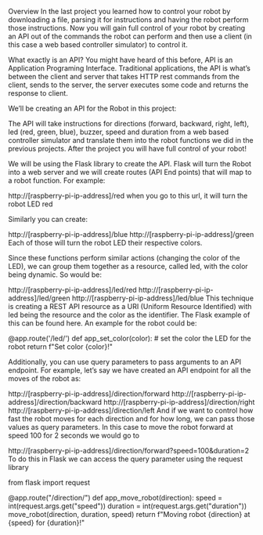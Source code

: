 Overview
In the last project you learned how to control your robot by downloading a file, parsing it for instructions and having the robot perform those instructions. Now you will gain full control of your robot by creating an API out of the commands the robot can perform and then use a client (in this case a web based controller simulator) to control it.

What exactly is an API? You might have heard of this before, API is an Application Programing Interface. Traditional applications, the API is what’s between the client and server that takes HTTP rest commands from the client, sends to the server, the server executes some code and returns the response to client.


We’ll be creating an API for the Robot in this project:


The API will take instructions for directions (forward, backward, right, left), led (red, green, blue), buzzer, speed and duration from a web based controller simulator and translate them into the robot functions we did in the previous projects. After the project you will have full control of your robot!

We will be using the Flask library to create the API. Flask will turn the Robot into a web server and we will create routes (API End points) that will map to a robot function. For example:


http://[raspberry-pi-ip-address]/red
when you go to this url, it will turn the robot LED red

Similarly you can create:


http://[raspberry-pi-ip-address]/blue
http://[raspberry-pi-ip-address]/green
Each of those will turn the robot LED their respective colors.

Since these functions perform similar actions (changing the color of the LED), we can group them together as a resource, called led, with the color being dynamic. So would be:


http://[raspberry-pi-ip-address]/led/red
http://[raspberry-pi-ip-address]/led/green
http://[raspberry-pi-ip-address]/led/blue
This technique is creating a REST API resource as a URI (Uniform Resource Identified) with led being the resource and the color as the identifier. The Flask example of this can be found here. An example for the robot could be:


@app.route('/led/<color>')
def app_set_color(color):
    # set the color the LED for the robot
    return f"Set color {color}!"
 

Additionally, you can use query parameters to pass arguments to an API endpoint. For example, let’s say we have created an API endpoint for all the moves of the robot as:


http://[raspberry-pi-ip-address]/direction/forward
http://[raspberry-pi-ip-address]/direction/backward
http://[raspberry-pi-ip-address]/direction/right
http://[raspberry-pi-ip-address]/direction/left
And if we want to control how fast the robot moves for each direction and for how long, we can pass those values as query parameters. In this case to move the robot forward at speed 100 for 2 seconds we would go to


http://[raspberry-pi-ip-address]/direction/forward?speed=100&duration=2
To do this in Flask we can access the query parameter using the request library


from flask import request

@app.route("/direction/<direction>")
def app_move_robot(direction):
    speed = int(request.args.get("speed"))
    duration = int(request.args.get("duration"))
    move_robot(direction, duration, speed)
    return f"Moving robot {direction} at {speed} for {duration}!"
